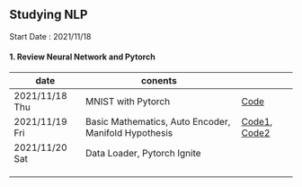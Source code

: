 ## Studying NLP

Start Date : 2021/11/18



####	1. Review Neural Network and Pytorch
| date           | conents                                              |                                                              |
| -------------- | ---------------------------------------------------- | ------------------------------------------------------------ |
| 2021/11/18 Thu | MNIST with Pytorch                                   | [Code](https://github.com/saanghyuk/NLP/tree/main/DL_review/01_mnist) |
| 2021/11/19 Fri | Basic Mathematics, Auto Encoder, Manifold Hypothesis | [Code1](https://github.com/saanghyuk/NLP/tree/main/DL_review/02_representation_learning), [Code2](https://github.com/saanghyuk/NLP/tree/main/DL_review/03-geometric_perspective) |
| 2021/11/20 Sat | Data Loader, Pytorch Ignite                          |                                                              |
|                |                                                      |                                                              |
|                |                                                      |                                                              |
|                |                                                      |                                                              |

